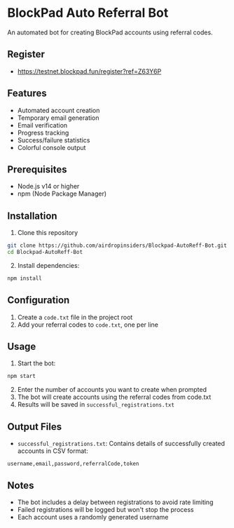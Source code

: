 # BlockPad Auto Referral Bot

An automated bot for creating BlockPad accounts using referral codes.

## Register
- https://testnet.blockpad.fun/register?ref=Z63Y6P

## Features
- Automated account creation
- Temporary email generation
- Email verification
- Progress tracking
- Success/failure statistics
- Colorful console output

## Prerequisites
- Node.js v14 or higher
- npm (Node Package Manager)

## Installation
1. Clone this repository
```bash
git clone https://github.com/airdropinsiders/Blockpad-AutoReff-Bot.git
cd Blockpad-AutoReff-Bot
```
2. Install dependencies:
```bash
npm install
```

## Configuration
1. Create a `code.txt` file in the project root
2. Add your referral codes to `code.txt`, one per line

## Usage
1. Start the bot:
```bash
npm start
```
2. Enter the number of accounts you want to create when prompted
3. The bot will create accounts using the referral codes from code.txt
4. Results will be saved in `successful_registrations.txt`

## Output Files
- `successful_registrations.txt`: Contains details of successfully created accounts in CSV format:

```
username,email,password,referralCode,token
```

## Notes
- The bot includes a delay between registrations to avoid rate limiting
- Failed registrations will be logged but won't stop the process
- Each account uses a randomly generated username
